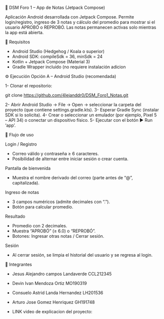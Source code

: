 📝 DSM Foro 1 – App de Notas (Jetpack Compose)

Aplicación Android desarrollada con Jetpack Compose.
Permite login/registro, ingreso de 3 notas y cálculo del promedio para mostrar si el usuario APROBÓ o REPROBÓ.
Las notas permanecen activas solo mientras la app está abierta.

🚀 Requisitos

- Android Studio (Hedgehog / Koala o superior)
- Android SDK: compileSdk = 36, minSdk = 24
- Kotlin + Jetpack Compose (Material 3)
- Gradle Wrapper incluido (no requiere instalación adicion

⚙️ Ejecución
Opción A – Android Studio (recomendada)

1- Clonar el repositorio:

git clone https://github.com/4lejanddr0/DSM_Foro1_Notas.git

2- Abrir Android Studio → File → Open → seleccionar la carpeta del proyecto (que contiene settings.gradle.kts).
3- Esperar Gradle Sync (instalar SDK si lo solicita).
4- Crear o seleccionar un emulador (por ejemplo, Pixel 5 – API 34) o conectar un dispositivo físico.
5- Ejecutar con el botón ▶️ Run ‘app’.

🧩 Flujo de uso

Login / Registro
- Correo válido y contraseña ≥ 6 caracteres.
- Posibilidad de alternar entre iniciar sesión o crear cuenta.

Pantalla de bienvenida
- Muestra el nombre derivado del correo (parte antes de “@”, capitalizada).

Ingreso de notas
- 3 campos numéricos (admite decimales con “.”).
- Botón para calcular promedio.

Resultado
- Promedio con 2 decimales.
- Muestra “APROBÓ” (≥ 6.0) o “REPROBÓ”.
- Botones: Ingresar otras notas / Cerrar sesión.

Sesión
- Al cerrar sesión, se limpia el historial del usuario y se regresa al login.

👥 Integrantes

- Jesus Alejandro campos Landaverde CCL212345
- Devin Ivan Mendoza Ortiz MO190319
- Consuelo Astrid Landa Hernandez LH201536
- Arturo Jose Gomez Henriquez GH191748

- LINK video de explicacion del proyecto: 
